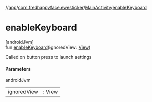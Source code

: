 //[app](../../../index.md)/[com.fredhappyface.ewesticker](../index.md)/[MainActivity](index.md)/[enableKeyboard](enable-keyboard.md)

# enableKeyboard

[androidJvm]\
fun [enableKeyboard](enable-keyboard.md)(ignoredView: [View](https://developer.android.com/reference/kotlin/android/view/View.html))

Called on button press to launch settings

#### Parameters

androidJvm

| | |
|---|---|
| ignoredView | : View |
